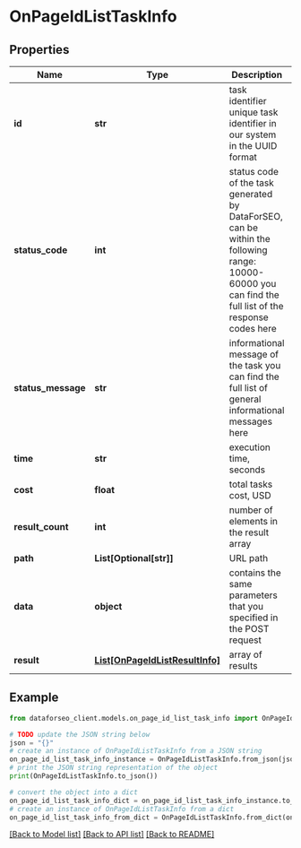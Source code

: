 # OnPageIdListTaskInfo


## Properties

Name | Type | Description | Notes
------------ | ------------- | ------------- | -------------
**id** | **str** | task identifier unique task identifier in our system in the UUID format | [optional] 
**status_code** | **int** | status code of the task generated by DataForSEO, can be within the following range: 10000-60000 you can find the full list of the response codes here | [optional] 
**status_message** | **str** | informational message of the task you can find the full list of general informational messages here | [optional] 
**time** | **str** | execution time, seconds | [optional] 
**cost** | **float** | total tasks cost, USD | [optional] 
**result_count** | **int** | number of elements in the result array | [optional] 
**path** | **List[Optional[str]]** | URL path | [optional] 
**data** | **object** | contains the same parameters that you specified in the POST request | [optional] 
**result** | [**List[OnPageIdListResultInfo]**](OnPageIdListResultInfo.md) | array of results | [optional] 

## Example

```python
from dataforseo_client.models.on_page_id_list_task_info import OnPageIdListTaskInfo

# TODO update the JSON string below
json = "{}"
# create an instance of OnPageIdListTaskInfo from a JSON string
on_page_id_list_task_info_instance = OnPageIdListTaskInfo.from_json(json)
# print the JSON string representation of the object
print(OnPageIdListTaskInfo.to_json())

# convert the object into a dict
on_page_id_list_task_info_dict = on_page_id_list_task_info_instance.to_dict()
# create an instance of OnPageIdListTaskInfo from a dict
on_page_id_list_task_info_from_dict = OnPageIdListTaskInfo.from_dict(on_page_id_list_task_info_dict)
```
[[Back to Model list]](../README.md#documentation-for-models) [[Back to API list]](../README.md#documentation-for-api-endpoints) [[Back to README]](../README.md)


